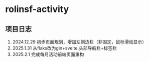 # rolinsf-activity

## 项目日志  
1. 2024.12.29 初步页面规划，增加左侧边栏（非固定，鼠标滑动显示）  
2. 2025.1.31 从flaks改为gin+svelte,头部导航栏+标签栏  
3. 2025.2.1 完成每月活动前端页面重构
